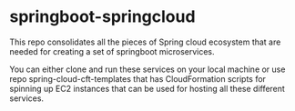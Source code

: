 # springboot-springcloud
This repo consolidates all the pieces of Spring cloud ecosystem that are needed for creating a set of springboot microservices. 

You can either clone and run these services on your local machine or use repo spring-cloud-cft-templates that has CloudFormation scripts for spinning up EC2 instances that can be used for hosting all these different services.

